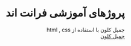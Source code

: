 <div dir="auto">
<h1>پروژهای آموزشی فرانت اند </h1>
جمیل کلون با استفاده از html , css 
<br>
<a href="https://github.com/mehdigudy/gmailClone"> جمیل کلون</a>
<br>
</div>
